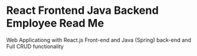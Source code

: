# React Frontend Java Backend Employee Read Me

Web Applicationg with React.js Front-end and Java (Spring) back-end and Full CRUD functionality